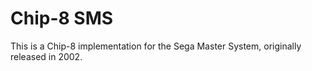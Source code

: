 # Chip-8 SMS

This is a Chip-8 implementation for the Sega Master System, originally released in 2002.